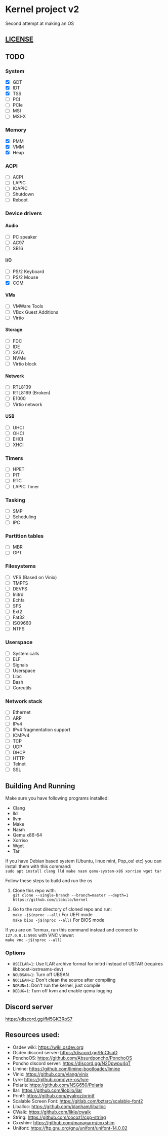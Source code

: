 # Kernel project v2
Second attempt at making an OS

## [LICENSE](LICENSE)

## TODO

### System
- [x] GDT
- [x] IDT
- [x] TSS
- [ ] PCI
- [ ] PCIe
- [ ] MSI
- [ ] MSI-X

### Memory
- [x] PMM
- [x] VMM
- [x] Heap

### ACPI
- [ ] ACPI
- [ ] LAPIC
- [ ] IOAPIC
- [ ] Shutdown
- [ ] Reboot

### Device drivers
#### Audio
- [ ] PC speaker
- [ ] AC97
- [ ] SB16

#### I/O
- [ ] PS/2 Keyboard
- [ ] PS/2 Mouse
- [x] COM

#### VMs
- [ ] VMWare Tools
- [ ] VBox Guest Additions
- [ ] Virtio

#### Storage
- [ ] FDC
- [ ] IDE
- [ ] SATA
- [ ] NVMe
- [ ] Virtio block

#### Network
- [ ] RTL8139
- [ ] RTL8169 (Broken)
- [ ] E1000
- [ ] Virtio network

#### USB
- [ ] UHCI
- [ ] OHCI
- [ ] EHCI
- [ ] XHCI

### Timers
- [ ] HPET
- [ ] PIT
- [ ] RTC
- [ ] LAPIC Timer

### Tasking
- [ ] SMP
- [ ] Scheduling
- [ ] IPC

### Partition tables
- [ ] MBR
- [ ] GPT

### Filesystems
- [ ] VFS (Based on Vinix)
- [ ] TMPFS
- [ ] DEVFS
- [ ] Initrd
- [ ] Echfs
- [ ] SFS
- [ ] Ext2
- [ ] Fat32
- [ ] ISO9660
- [ ] NTFS

### Userspace
- [ ] System calls
- [ ] ELF
- [ ] Signals
- [ ] Userspace
- [ ] Libc
- [ ] Bash
- [ ] Coreutils

### Network stack
- [ ] Ethernet
- [ ] ARP
- [ ] IPv4
- [ ] IPv4 fragmentation support
- [ ] ICMPv4
- [ ] TCP
- [ ] UDP
- [ ] DHCP
- [ ] HTTP
- [ ] Telnet
- [ ] SSL

## Building And Running

Make sure you have following programs installed:
* Clang
* lld
* llvm
* Make
* Nasm
* Qemu x86-64
* Xorriso
* Wget
* Tar

If you have Debian based system (Ubuntu, linux mint, Pop_os! etc) you can install them with this command:\
```sudo apt install clang lld make nasm qemu-system-x86 xorriso wget tar```

Follow these steps to build and run the os
1. Clone this repo with:\
``git clone --single-branch --branch=master --depth=1 https://github.com/ilobilo/kernel``

2. Go to the root directory of cloned repo and run:\
``make -j$(nproc --all)`` For UEFI mode\
``make bios -j$(nproc --all)`` For BIOS mode

If you are on Termux, run this command instead and connect to ``127.0.0.1:5901`` with VNC viewer:\
``make vnc -j$(nproc --all)``

### Options
* ``USEILAR=1``: Use ILAR archive format for initrd instead of USTAR (requires libboost-iostreams-dev)
* ``NOUBSAN=1``: Turn off UBSAN
* ``NOCLEAN=1``: Don't clean the source after compiling
* ``NORUN=1``: Don't run the kernel, just compile
* ``DEBUG=1``: Turn off kvm and enable qemu logging

## Discord server
https://discord.gg/fM5GK3RpS7

## Resources used:
* Osdev wiki: https://wiki.osdev.org
* Osdev discord server: https://discord.gg/RnCtsqD
* PonchoOS: https://github.com/Absurdponcho/PonchoOS
* Poncho discord server: https://discord.gg/N2Dpwpu4qT
* Limine: https://github.com/limine-bootloader/limine
* Vinix: https://github.com/vlang/vinix
* Lyre: https://github.com/lyre-os/lyre
* Polaris: https://github.com/NSG650/Polaris
* Ilar: https://github.com/ilobilo/ilar
* Printf: https://github.com/eyalroz/printf
* Scalable Screen Font: https://gitlab.com/bztsrc/scalable-font2
* Liballoc: https://github.com/blanham/liballoc
* CWalk: https://github.com/likle/cwalk
* String: https://github.com/cocoz1/cpp-string
* Cxxshim: https://github.com/managarm/cxxshim
* Unifont: https://ftp.gnu.org/gnu/unifont/unifont-14.0.02
